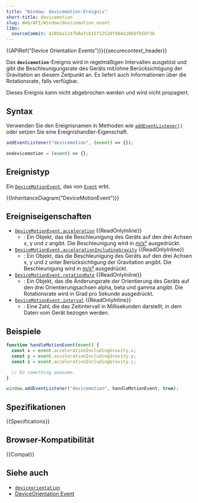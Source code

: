 ```yaml
---
title: "Window: devicemotion-Ereignis"
short-title: devicemotion
slug: Web/API/Window/devicemotion_event
l10n:
  sourceCommit: 428bba1247b0afcb15f12520fd04a10bbfb50f3b
---
```


{{APIRef("Device Orientation Events")}}{{securecontext_header}}

Das **`devicemotion`**-Ereignis wird in regelmäßigen Intervallen ausgelöst und gibt die Beschleunigungsrate des Geräts mit/ohne Berücksichtigung der Gravitation an diesem Zeitpunkt an. Es liefert auch Informationen über die Rotationsrate, falls verfügbar.

Dieses Ereignis kann nicht abgebrochen werden und wird nicht propagiert.

## Syntax

Verwenden Sie den Ereignisnamen in Methoden wie [`addEventListener()`](/de/docs/Web/API/EventTarget/addEventListener) oder setzen Sie eine Ereignishandler-Eigenschaft.

```js
addEventListener("devicemotion", (event) => {});

ondevicemotion = (event) => {};
```

## Ereignistyp

Ein [`DeviceMotionEvent`](/de/docs/Web/API/DeviceMotionEvent), das von [`Event`](/de/docs/Web/API/Event) erbt.

{{InheritanceDiagram("DeviceMotionEvent")}}

## Ereigniseigenschaften

- [`DeviceMotionEvent.acceleration`](/de/docs/Web/API/DeviceMotionEvent/acceleration) {{ReadOnlyInline}}
  - : Ein Objekt, das die Beschleunigung des Geräts auf den drei Achsen x, y und z angibt. Die Beschleunigung wird in [m/s²](https://en.wikipedia.org/wiki/Meter_per_second_squared) ausgedrückt.
- [`DeviceMotionEvent.accelerationIncludingGravity`](/de/docs/Web/API/DeviceMotionEvent/accelerationIncludingGravity) {{ReadOnlyInline}}
  - : Ein Objekt, das die Beschleunigung des Geräts auf den drei Achsen x, y und z unter Berücksichtigung der Gravitation angibt. Die Beschleunigung wird in [m/s²](https://en.wikipedia.org/wiki/Meter_per_second_squared) ausgedrückt.
- [`DeviceMotionEvent.rotationRate`](/de/docs/Web/API/DeviceMotionEvent/rotationRate) {{ReadOnlyInline}}
  - : Ein Objekt, das die Änderungsrate der Orientierung des Geräts auf den drei Orientierungsachsen alpha, beta und gamma angibt. Die Rotationsrate wird in Grad pro Sekunde ausgedrückt.
- [`DeviceMotionEvent.interval`](/de/docs/Web/API/DeviceMotionEvent/interval) {{ReadOnlyInline}}
  - : Eine Zahl, die das Zeitintervall in Millisekunden darstellt, in dem Daten vom Gerät bezogen werden.

## Beispiele

```js
function handleMotionEvent(event) {
  const x = event.accelerationIncludingGravity.x;
  const y = event.accelerationIncludingGravity.y;
  const z = event.accelerationIncludingGravity.z;

  // Do something awesome.
}

window.addEventListener("devicemotion", handleMotionEvent, true);
```

## Spezifikationen

{{Specifications}}

## Browser-Kompatibilität

{{Compat}}

## Siehe auch

- [`deviceorientation`](/de/docs/Web/API/Window/deviceorientation_event)
- [DeviceOrientation Event](https://www.w3.org/TR/orientation-event/#devicemotion)
